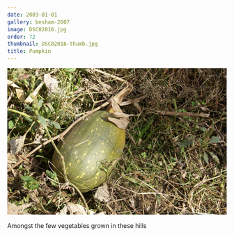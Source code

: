 ```yaml
---
date: 2003-01-01
gallery: besham-2007
image: DSC02016.jpg
order: 72
thumbnail: DSC02016-thumb.jpg
title: Pumpkin
---
```


![Pumpkin](./DSC02016.jpg)

Amongst the few vegetables grown in these hills
